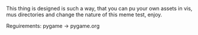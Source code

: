 This thing is designed is such a way, that you can pu your own
assets in vis, mus directories and change the nature of this
meme test, enjoy.

Reguirements: pygame -> pygame.org
